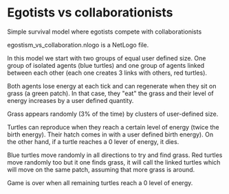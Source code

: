 # Egotists vs collaborationists
 Simple survival model where egotists compete with collaborationists

egostism_vs_collaboration.nlogo is a NetLogo file. 

In this model we start with two groups of equal user defined size. One group of isolated agents (blue turtles) and one group of agents linked between each other (each one creates 3 links with others, red turtles). 

Both agents lose energy at each tick and can regenerate when they sit on grass (a green patch). In that case, they "eat" the grass and their level of energy increases by a user defined quantity.

Grass appears randomly (3% of the time) by clusters of user-defined size.

Turtles can reproduce when they reach a certain level of energy (twice the birth energy). Their hatch comes in with a user defined birth energy).
On the other hand, if a turtle reaches a 0 lever of energy, it dies.

Blue turtles move randomly in all directions to try and find grass.
Red turtles move randomly too but it one finds grass, it will call the linked turtles which will move on the same patch, assuming that more grass is around.

Game is over when all remaining turtles reach a 0 level of energy.
